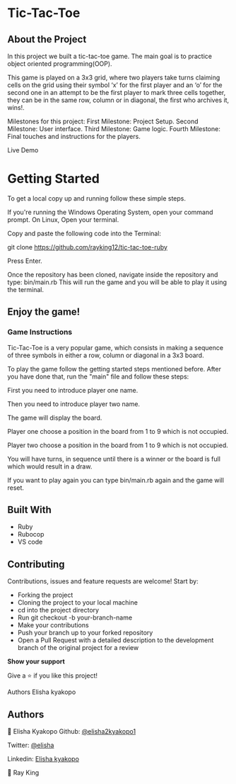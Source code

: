 # Tic-Tac-Toe
## About the Project
In this project we built a tic-tac-toe game. The main goal is to practice object oriented programming(OOP).

This game is played on a 3x3 grid, where two players take turns claiming cells on the grid using their symbol ‘x’ for the first player and an ‘o’ for the second one in an attempt to be the first player to mark three cells together, they can be in the same row, column or in diagonal, the first who archives it, wins!.

Milestones for this project:
First Milestone: Project Setup.
Second Milestone: User interface.
Third Milestone: Game logic.
Fourth Milestone: Final touches and instructions for the players.

Live Demo

# Getting Started
To get a local copy up and running follow these simple steps.

If you're running the Windows Operating System, open your command prompt. On Linux, Open your terminal.

Copy and paste the following code into the Terminal:

git clone https://github.com/rayking12/tic-tac-toe-ruby

Press Enter.

Once the repository has been cloned, navigate inside the repository and type: bin/main.rb This will run the game and you will be able to play it using the terminal.

## Enjoy the game!

### Game Instructions
Tic-Tac-Toe is a very popular game, which consists in making a sequence of three symbols in either a row, column or diagonal in a 3x3 board.

To play the game follow the getting started steps mentioned before. After you have done that, run the "main" file and follow these steps:

First you need to introduce player one name.

Then you need to introduce player two name.

The game will display the board.

Player one choose a position in the board from 1 to 9 which is not occupied.

Player two choose a position in the board from 1 to 9 which is not occupied.

You will have turns, in sequence until there is a winner or the board is full which would result in a draw.

If you want to play again you can type bin/main.rb again and the game will reset.

## Built With

- Ruby
- Rubocop
- VS code


## **Contributing**
Contributions, issues and feature requests are welcome! Start by:

- Forking the project
- Cloning the project to your local machine
- cd into the project directory
- Run git checkout -b your-branch-name
- Make your contributions
- Push your branch up to your forked repository
- Open a Pull Request with a detailed description to the development branch of the original project for a review

__Show your support__

Give a ⭐️ if you like this project!

Authors
Elisha kyakopo

## Authors

👤 Elisha Kyakopo
Github: [@elisha2kyakopo1](https://github.com/elisha2kyakopo1)

Twitter: [@elisha](https://twitter.com/elisha1k)

Linkedin: [Elisha kyakopo](https://www.linkedin.com/in/elisha-kyakopo-009aa3197/)


👤 Ray King